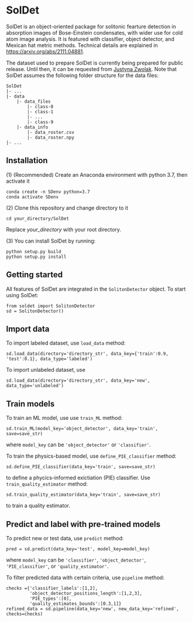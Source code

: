 # SolDet
SolDet is an object-oriented package for solitonic fearture detection in absorption images of Bose-Einstein condensates, with wider use for cold atom image analysis. 
It is featured with classifier, object detector, and Mexican hat metric methods. 
Technical details are explained in https://arxiv.org/abs/2111.04881.

The dataset used to prepare SolDet is currently being prepared for public release. Until then, it can be requested from [Justyna Zwolak](jpzwolak@nist.gov).
Note that SolDet assumes the following folder structure for the data files:

```
SolDet
|- ...
|- data
    |- data_files
        |- class-0
        |- class-1
        |- ...
        |- class-9
    |- data_info
        |- data_roster.csv
        |- data_roster.npy
|- ...
```

## Installation
(1) (Recommended) Create an Anaconda environment with python 3.7, then activate it
```
conda create -n SDenv python=3.7
conda activate SDenv
```

(2) Clone this repository and change directory to it
```
cd your_directory/SolDet
```
Replace <em>your_directory</em> with your root directory.

(3) You can install SolDet by running:
```
python setup.py build  
python setup.py install
```

## Getting started

All features of SolDet are integrated in the `SolitonDetector` object. To start using SolDet:
```
from soldet import SolitonDetector
sd = SolitonDetector()
```

## Import data

To import labeled dataset, use `load_data` method:
```
sd.load_data(directory='directory_str', data_key={'train':0.9, 'test':0.1}, data_type='labeled') 
```

To import unlabeled dataset, use
```
sd.load_data(directory='directory_str', data_key='new', data_type='unlabeled') 
```

## Train models

To train an ML model, use use `train_ML` method:
```
sd.train_ML(model_key='object_detector', data_key='train', save=save_str)
```
where `model_key` can be `'object_detector'` or `'classifier'`.

To train the physics-based model, use `define_PIE_classifier` method:
```
sd.define_PIE_classifier(data_key='train', save=save_str)
```
to define a phycics-informed exictiation (PIE) classifier. 
Use `train_quality_estimator` method:
```
sd.train_quality_estimator(data_key='train', save=save_str) 
```
to train a quality estimator.

## Predict and label with pre-trained models

To predict new or test data, use `predict` method:
```
pred = sd.predict(data_key='test', model_key=model_key)
```
where `model_key` can be `'classifier'`, `'object_detector'`, `'PIE_classifier'`, or `'quality_estimator'`. 

To filter predicted data with certain criteria, use `pipeline` method:
```
checks ={'classifier_labels':[1,2], 
         'object_detector_positions_length':[1,2,3],
         'PIE_types':[0], 
         'quality_estimates_bounds':[0.3,1]}
refined_data = sd.pipeline(data_key='new', new_data_key='refined', checks=checks)
```



